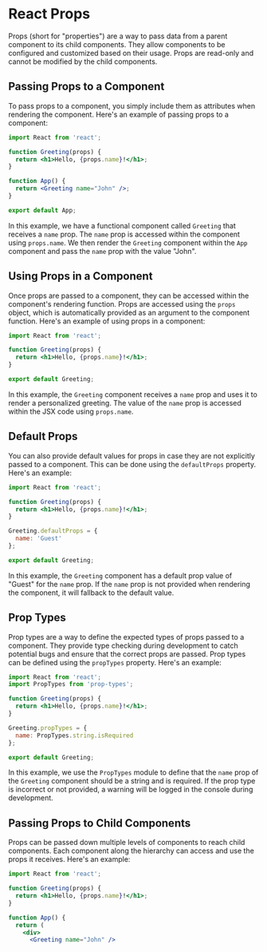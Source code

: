 # React Props

Props (short for "properties") are a way to pass data from a parent component to its child components. They allow components to be configured and customized based on their usage. Props are read-only and cannot be modified by the child components.

## Passing Props to a Component

To pass props to a component, you simply include them as attributes when rendering the component. Here's an example of passing props to a component:

```jsx
import React from 'react';

function Greeting(props) {
  return <h1>Hello, {props.name}!</h1>;
}

function App() {
  return <Greeting name="John" />;
}

export default App;
```

In this example, we have a functional component called `Greeting` that receives a `name` prop. The `name` prop is accessed within the component using `props.name`. We then render the `Greeting` component within the `App` component and pass the `name` prop with the value "John".

## Using Props in a Component

Once props are passed to a component, they can be accessed within the component's rendering function. Props are accessed using the `props` object, which is automatically provided as an argument to the component function. Here's an example of using props in a component:

```jsx
import React from 'react';

function Greeting(props) {
  return <h1>Hello, {props.name}!</h1>;
}

export default Greeting;
```

In this example, the `Greeting` component receives a `name` prop and uses it to render a personalized greeting. The value of the `name` prop is accessed within the JSX code using `props.name`.

## Default Props

You can also provide default values for props in case they are not explicitly passed to a component. This can be done using the `defaultProps` property. Here's an example:

```jsx
import React from 'react';

function Greeting(props) {
  return <h1>Hello, {props.name}!</h1>;
}

Greeting.defaultProps = {
  name: 'Guest'
};

export default Greeting;
```

In this example, the `Greeting` component has a default prop value of "Guest" for the `name` prop. If the `name` prop is not provided when rendering the component, it will fallback to the default value.

## Prop Types

Prop types are a way to define the expected types of props passed to a component. They provide type checking during development to catch potential bugs and ensure that the correct props are passed. Prop types can be defined using the `propTypes` property. Here's an example:

```jsx
import React from 'react';
import PropTypes from 'prop-types';

function Greeting(props) {
  return <h1>Hello, {props.name}!</h1>;
}

Greeting.propTypes = {
  name: PropTypes.string.isRequired
};

export default Greeting;
```

In this example, we use the `PropTypes` module to define that the `name` prop of the `Greeting` component should be a string and is required. If the prop type is incorrect or not provided, a warning will be logged in the console during development.

## Passing Props to Child Components

Props can be passed down multiple levels of components to reach child components. Each component along the hierarchy can access and use the props it receives. Here's an example:

```jsx
import React from 'react';

function Greeting(props) {
  return <h1>Hello, {props.name}!</h1>;
}

function App() {
  return (
    <div>
      <Greeting name="John" />
